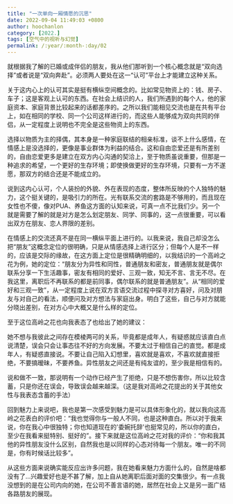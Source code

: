 ```yaml
---
title: "一次单向一厢情愿的沉思"
date: 2022-09-04 11:49:03 +0800
author: hoochanlon
category: [2022.]
tags: [空气中的视听与幻觉]
permalink: /:year/:month-:day/02
---
```


就根据我了解的已婚或成伴侣的朋友，我从他们那听到一个核心概念就是“双向选择”或者说是“双向奔赴”。必须两人要处在这一“认可”平台上才能建立这种关系。

<!-- more -->

关于这内心上的认可其实是挺有横纵空间概念的。比如常见物资上的：钱、房子、车子；这是客观上认可的东西。在社会上结识的人，我们所遇到的每个人，他的家庭资本、家庭背景比较起来的话都差序的。之所以我们能相见交流也是在共有平台上，如在相同的学校、同一个公司这样进行的，而这些人能够成为双向共同的伴侣，从一定程度上说明也不完全是这些物资上的东西。

选择以物质为主的择偶，其本身是一种家庭联结的相亲标准，谈不上什么感情，在情感上是没选择的，更像是事业群体为利益的结合。这和自由恋爱还是有所差别的，自由恋爱更多是建立在双方内心沟通的契洽上，至于物质虽说重要，但那是一种追求的希望，一个更好的生存环境；即使换做更好的生存环境，只要有一方不遂愿，那双方的结合还是不能成立的。

说到这内心认可，个人装扮的外貌、外在表现的态度，整体所反映的个人独特的魅力，这个挺关键的，是吸引力的所在。光有联系交流的套路是不够用的，而且现在女性也不傻，像对PUA、养鱼这方面的认知来说，可真一点不比我们少。另一个就是需要了解的就是对方是怎么划定朋友、同学、同事的，这一点很重要，可以看出双方在朋友、恋人界限的差别。

在情感上的交流还真不是在同一横纵平面上进行的。以我来说，我自己却没怎么把“朋友”这概念定位的很明确，只是从情感选择上进行区分；但每个人是不一样的，应该是交际的缘故，在这方面上定位是很精确明细的，以我结识的一个高岭之花为例，她的定位：“朋友分为异性和同性，普通朋友和密友，普通朋友就是偶尔联系分享一下生活趣事，密友有相同的爱好、三观一致，知无不言、言无不尽。在我这里，离职后不再联系的都是前同事，偶尔联系的就是普通朋友”。从“相同的爱好和三观一致”，从一定程度上说在双方言语交流过程中探寻对方喜好，问及对朋友与对自己的看法，顺便问及对方想法与家庭出身。明白了这些，自己与对方就能分晓出差别，在对方心中大概又是什么样的定位。

至于这位高岭之花也向我表态了也给出了她的建议：

  她不想与我彼此之间存在模棱两可的关系，毕竟都是成年人，有疑惑就应该直白点说清楚，误会只会让事态往不好的方向发展。不要太过于相信自己的直觉。都是成年人，有疑惑直接说。不要让自己陷入幻想里，喜欢就是喜欢，不喜欢就直接拒绝，不要搞暧昧，不要养鱼。异性朋友之间还是有纯友谊的，至少我是相信有的。

  说和做不一致，那说明有一个动作已经产生了拒绝，只是不想伤害你，所以比较含蓄，只是你还在误会，导致误会越来越深。（这是我对高岭之花提出的关于其他女性与我表态含蓄的手法）

回到魅力上来说吧，我也是第一次感受到魅力是可以具体形象化的，就以我向这高岭之花表白的评价吧：“我也觉得你与一般人不同，也是这种直白。所以对于我来说，你在我心中很独特；你也知道现在的'委婉托辞'也挺常见的，所以你的直白，至少在我看来挺特别、挺好的”。接下来就是这位高岭之花对我的评价：“你和我其他的异性朋友没什么区别，自然我也是以同样的心态对待每一个朋友。唯一的不同是，你有时候话比较多”。

从这些方面来说确实能反应出许多问题，我在她看来魅力方面什么的，自然是啥都没有了...兴趣爱好也是不甚了解，加上自从她离职后面对面的交集很少。有一点我没想到的是在公司内向的她，在公司不善言语的她，居然在社会上又是另一面广结各路朋友的展现。